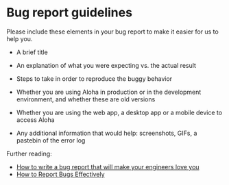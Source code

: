 # Bug report guidelines

Please include these elements in your bug report to make it easier for us to help you.

- A brief title

- An explanation of what you were expecting vs. the actual result

- Steps to take in order to reproduce the buggy behavior

- Whether you are using Aloha in production or in the development
  environment, and whether these are old versions

- Whether you are using the web app, a desktop app or a mobile device
  to access Aloha

- Any additional information that would help: screenshots, GIFs, a
  pastebin of the error log

Further reading:

- [How to write a bug report that will make your engineers love you](https://testlio.com/blog/the-ideal-bug-report/)
- [How to Report Bugs Effectively](https://www.chiark.greenend.org.uk/~sgtatham/bugs.html)
